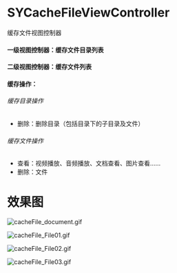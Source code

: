 # SYCacheFileViewController
缓存文件视图控制器
#### 一级视图控制器：缓存文件目录列表
#### 二级视图控制器：缓存文件列表
#### 缓存操作：
###### 缓存目录操作
* 删除：删除目录（包括目录下的子目录及文件）
###### 缓存文件操作
* 查看：视频播放、音频播放、文档查看、图片查看……
* 删除：文件

# 效果图
![cacheFile_document.gif](./images/cacheFile_document.gif)

![cacheFile_File01.gif](./images/cacheFile_File01.gif)

![cacheFile_File02.gif](./images/cacheFile_File02.gif)

![cacheFile_File03.gif](./images/cacheFile_File03.gif)